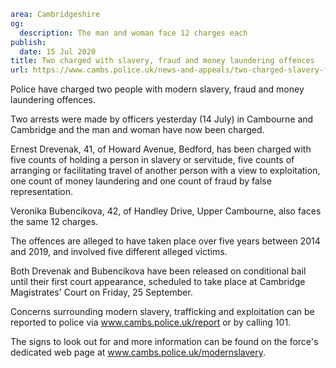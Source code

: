 ```yaml
area: Cambridgeshire
og:
  description: The man and woman face 12 charges each
publish:
  date: 15 Jul 2020
title: Two charged with slavery, fraud and money laundering offences
url: https://www.cambs.police.uk/news-and-appeals/two-charged-slavery-fraud-money-laundering
```

Police have charged two people with modern slavery, fraud and money laundering offences.

Two arrests were made by officers yesterday (14 July) in Cambourne and Cambridge and the man and woman have now been charged.

Ernest Drevenak, 41, of Howard Avenue, Bedford, has been charged with five counts of holding a person in slavery or servitude, five counts of arranging or facilitating travel of another person with a view to exploitation, one count of money laundering and one count of fraud by false representation.

Veronika Bubencikova, 42, of Handley Drive, Upper Cambourne, also faces the same 12 charges.

The offences are alleged to have taken place over five years between 2014 and 2019, and involved five different alleged victims.

Both Drevenak and Bubencikova have been released on conditional bail until their first court appearance, scheduled to take place at Cambridge Magistrates' Court on Friday, 25 September.

Concerns surrounding modern slavery, trafficking and exploitation can be reported to police via www.cambs.police.uk/report or by calling 101.

The signs to look out for and more information can be found on the force's dedicated web page at www.cambs.police.uk/modernslavery.

